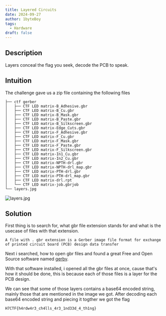 ```yaml
---
title: Layered Circuits
date: 2024-09-27
author: 1byteBoy
tags:
  - Hardware
draft: false
---
```


## Description

Layers conceal the flag you seek, decode the PCB to speak.

## Intuition

The challenge gave us a zip file containing the following files

```
├── ctf gerber
│   ├── CTF LED matrix-B_Adhesive.gbr
│   ├── CTF LED matrix-B_Cu.gbr
│   ├── CTF LED matrix-B_Mask.gbr
│   ├── CTF LED matrix-B_Paste.gbr
│   ├── CTF LED matrix-B_Silkscreen.gbr
│   ├── CTF LED matrix-Edge_Cuts.gbr
│   ├── CTF LED matrix-F_Adhesive.gbr
│   ├── CTF LED matrix-F_Cu.gbr
│   ├── CTF LED matrix-F_Mask.gbr
│   ├── CTF LED matrix-F_Paste.gbr
│   ├── CTF LED matrix-F_Silkscreen.gbr
│   ├── CTF LED matrix-In1_Cu.gbr
│   ├── CTF LED matrix-In2_Cu.gbr
│   ├── CTF LED matrix-NPTH-drl.gbr
│   ├── CTF LED matrix-NPTH-drl_map.gbr
│   ├── CTF LED matrix-PTH-drl.gbr
│   ├── CTF LED matrix-PTH-drl_map.gbr
│   ├── CTF LED matrix-drl.rpt
│   └── CTF LED matrix-job.gbrjob
└── layers.jpg
```

![layers.jpg](/images/h7ctf/layers.jpg)

## Solution

First thing is to search for, what gbr file extension stands for and what is the usecase of files with that extension.

`A file with . gbr extension is a Gerber image file format for exchange of printed circuit board (PCB) design data transfer`

Next i searched, how to open gbr files and found a great Free and Open Source software named [gerbv](https://gerbv.github.io/).

With that software installed, i opened all the gbr files at once, cause that's how it should be done, this is because each of those files is a layer for the PCB design. 

We can see that some of those layers contains a base64 encoded string, mainly those that are mentioned in the image we got. After decoding each base64 encoded string and piecing it togther we got the flag

`H7CTF{h4rdw4r3_ch4lls_4r3_1nd33d_4_th1ng}`

